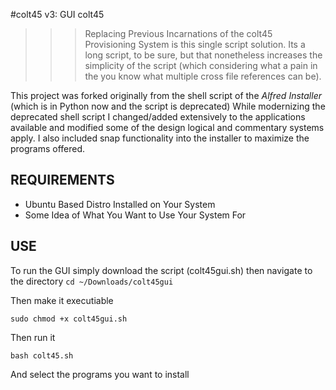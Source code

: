 #colt45 v3: GUI colt45
>>> Replacing Previous Incarnations of the colt45 Provisioning System is this single script solution. Its a long script, to be sure, but that nonetheless increases the simplicity of the script (which considering what a pain in the you know what multiple cross file references can be). 

This project was forked originally from the shell script of the _Alfred Installer_ (which is in Python now and the script is deprecated) While modernizing the deprecated shell script I changed/added extensively to the applications available and modified some of the design logical and commentary systems apply. I also included snap functionality into the installer to maximize the programs offered. 

## REQUIREMENTS

- Ubuntu Based Distro Installed on Your System 
- Some Idea of What You Want to Use Your System For 

## USE 

To run the GUI simply download the script (colt45gui.sh) then navigate to the directory 
`cd ~/Downloads/colt45gui`

Then make it executiable 

`sudo chmod +x colt45gui.sh`

Then run it 

`bash colt45.sh` 

And select the programs you want to install
